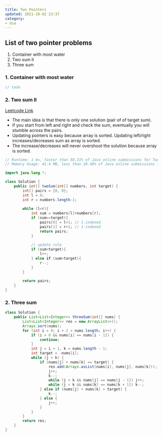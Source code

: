 ```yaml
---
title: Two Pointers
updated: 2021-10-02 23:37
category: 
- dsa
---
```



## List of two pointer problems

1. Container with most water
2. Two sum II
3. Three sum

<div class="divider"></div>

### 1. Container with most water

```java
// todo
```

<div class="divider"></div>

### 2. Two sum II

[Leetcode Link](https://leetcode.com/problems/two-sum-ii-input-array-is-sorted/)

- The main idea is that there is only one solution (pair of of target sum). 
- If you start from left and right and check the sum, eventually you will stumble across the pairs.
- Updating pointers is easy because array is sorted. Updating left/right increases/decreases sum as array is sorted. 
- The increase/decreases will never overshoot the solution because array is sorted.

```java
// Runtime: 1 ms, faster than 58.31% of Java online submissions for Two Sum II - Input array is sorted.
// Memory Usage: 41.4 MB, less than 28.48% of Java online submissions for Two Sum II - Input array is sorted.

import java.lang.*;

class Solution {
    public int[] twoSum(int[] numbers, int target) {
        int[] pairs = {0, 0};
        int l = 0;
        int r = numbers.length-1;
        
        while (l<r){
            int sum = numbers[l]+numbers[r];
            if (sum==target){
                pairs[0] = l+1; // 1-indexed
                pairs[1] = r+1; // 1-indexed
                return pairs;
            }
            
            // update rule
            if (sum<target){
                l++;
            } else if (sum>target){
                r--;
            }
        }
        
        return pairs;
    }
}
```

<div class="divider"></div>

### 2. Three sum

```java
class Solution {
    public List<List<Integer>> threeSum(int[] nums) {
        List<List<Integer>> res = new ArrayList<>();
        Arrays.sort(nums);
        for (int i = 0; i + 2 < nums.length; i++) {
            if (i > 0 && nums[i] == nums[i - 1]) {            
                continue;
            }
            int j = i + 1, k = nums.length - 1;  
            int target = -nums[i];
            while (j < k) {
                if (nums[j] + nums[k] == target) {
                    res.add(Arrays.asList(nums[i], nums[j], nums[k]));
                    j++;
                    k--;
                    while (j < k && nums[j] == nums[j - 1]) j++;  
                    while (j < k && nums[k] == nums[k + 1]) k--;  
                } else if (nums[j] + nums[k] > target) {
                    k--;
                } else {
                    j++;
                }
            }
        }
        return res;
    }
}
```

<div class="divider"></div>
